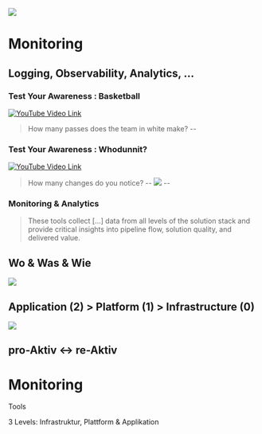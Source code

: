 ![](https://miro.medium.com/v2/resize:fit:800/1*eWt_8RK2qWnKIcwHFBSRIA.png)

# Monitoring

Logging, Observability, Analytics, ...
--
### Test Your Awareness : Basketball

[![YouTube Video Link](https://img.youtube.com/vi/KB_lTKZm1Ts/0.jpg)](https://youtu.be/KB_lTKZm1Ts)

> How many passes does the team in white make?
--
### Test Your Awareness : Whodunnit?

[![YouTube Video Link](https://img.youtube.com/vi/Yt3GVbH_uuE/0.jpg)](https://youtu.be/Yt3GVbH_uuE)

> How many changes do you notice?
--
[![](https://scaledagileframework.com/wp-content/uploads/2023/01/DevOps_CALMR_F02.svg)](https://scaledagileframework.com/calmr/)
--
### Monitoring & Analytics

> These tools collect [...] data from all levels of the solution stack and provide critical insights into pipeline flow, solution quality, and delivered value.

**Wo & Was & Wie**
--
![](https://blogs.vmware.com/management/files/2020/09/full-stack-observability.png)

**Application (2)** > Platform (1) > Infrastructure (0)
--
![](https://lh5.googleusercontent.com/Xg3O32bROBSt4UFNl19OTSfkktGxy49s1N2r6VdX7RaDhAopIGfZd0VvDz06pesiAOXl2O8X1Dk75oIcVLhII-6HTp1I213fYvFStX68eeNjw2vISaCOHNibTRr2I2sboZC_VNC6)

pro-Aktiv <-> re-Aktiv
--
# Monitoring

Tools

3 Levels: Infrastruktur, Plattform & Applikation